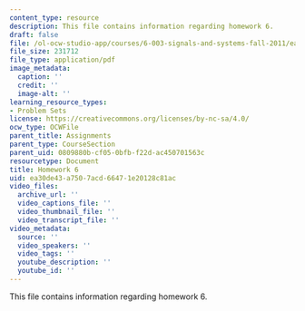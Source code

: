 ```yaml
---
content_type: resource
description: This file contains information regarding homework 6.
draft: false
file: /ol-ocw-studio-app/courses/6-003-signals-and-systems-fall-2011/ea30de43a7507acd66471e20128c81ac_MIT6_003F11_hw06.pdf
file_size: 231712
file_type: application/pdf
image_metadata:
  caption: ''
  credit: ''
  image-alt: ''
learning_resource_types:
- Problem Sets
license: https://creativecommons.org/licenses/by-nc-sa/4.0/
ocw_type: OCWFile
parent_title: Assignments
parent_type: CourseSection
parent_uid: 0809880b-cf05-0bfb-f22d-ac450701563c
resourcetype: Document
title: Homework 6
uid: ea30de43-a750-7acd-6647-1e20128c81ac
video_files:
  archive_url: ''
  video_captions_file: ''
  video_thumbnail_file: ''
  video_transcript_file: ''
video_metadata:
  source: ''
  video_speakers: ''
  video_tags: ''
  youtube_description: ''
  youtube_id: ''
---
```

This file contains information regarding homework 6.
